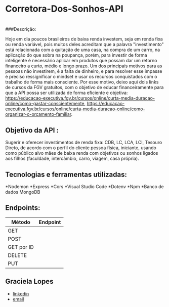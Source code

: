 #  Corretora-Dos-Sonhos-API <h1>

###Descrição:

Hoje em dia poucos brasileiros de baixa renda investem, seja em renda fixa ou renda variável, pois muitos deles acreditam que a palavra "investimento" está relacionada com a quitação de uma casa, na compra de um carro, na aplicação do que sobra na poupança, porém, para investir de forma inteligente é necessário aplicar em produtos que possam dar um retorno financeiro a curto, médio e longo prazo. 
Um dos principais motivos para as pessoas não investirem, é a falta de dinheiro, e para resolver esse impasse é preciso ressignificar o mindset e usar os recursos conquistados com o trabalho de forma mais consciente.
Por esse motivo, deixo aqui dois links de cursos da FGV gratuitos, com o objetivo de educar financeiramente para que a API possa ser utilizada de forma eficiente e objetiva: <https://educacao-executiva.fgv.br/cursos/online/curta-media-duracao-online/como-gastar-conscientemente>, <https://educacao-executiva.fgv.br/cursos/online/curta-media-duracao-online/como-organizar-o-orcamento-familiar>.

## Objetivo da API :

Sugerir e oferecer  investimentos de renda fixa: CDB, LC, LCA, LCI, Tesouro Direto, de acordo com o perfil do cliente pessoa física, iniciante, usando como público alvo mães de baixa renda com objetivos ou sonhos ligados aos filhos (faculdade, intercâmbio, carro, viagem, casa própria).

## Tecnologias e ferramentas utilizadas: 

*Nodemon
*Express
*Cors
*Visual Studio Code
*Dotenv
*Npm
*Banco de dados MongoDB


## Endpoints: 

| Método  |Endpoint
| ------------- |:--
| GET|
| POST      
| GET por ID
| DELETE
| PUT

## Graciela Lopes
* [linkedin](https://www.linkedin.com/in/gracielalopes/)
* [email](lopesnonatograciela@hotmail.com)